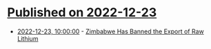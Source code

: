 # [Published on 2022-12-23](index.md)

* [2022-12-23, 10:00:00](https://hardware.slashdot.org/story/22/12/23/0111221/zimbabwe-has-banned-the-export-of-raw-lithium?utm_source=rss1.0mainlinkanon&utm_medium=feed) - [Zimbabwe Has Banned the Export of Raw Lithium](https://hardware.slashdot.org/story/22/12/23/0111221/zimbabwe-has-banned-the-export-of-raw-lithium?utm_source=rss1.0mainlinkanon&utm_medium=feed)
